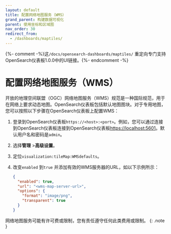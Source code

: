 ```yaml
---
layout: default
title: 配置网络地图服务（WMS）
grand_parent: 构建数据可视化
parent: 使用坐标和区域图
nav_order: 30
redirect_from:
  - /dashboards/maptiles/
---
```


{%- comment -%}这`/docs/opensearch-dashboards/maptiles/` 重定向专门支持OpenSearch仪表板1.0.0中的UI链接。{%- endcomment -%}

# 配置网络地图服务（WMS）

开放的地理空间联盟（OGC）网络地图服务（WMS）规范是一种国际规范，用于在网络上要求动态地图。OpenSearch仪表板包括默认地图图块。对于专用地图，您可以按照以下步骤在OpenSearch仪表板上配置WMS：

1. 登录到OpenSearch仪表板`https://<host>:<port>`。例如，您可以通过连接到OpenSearch仪表板连接到OpenSearch仪表板[https://localhost:5601](https://localhost:5601)。默认用户名和密码是`admin`。
2. 选择**管理** >**高级设置**。
3. 定位`visualization:tileMap:WMSdefaults`。
4. 改变`enabled` 到`true` 并添加有效的WMS服务器的URL，如以下示例所示：

   ```json
   {
     "enabled": true,
     "url": "<wms-map-server-url>",
     "options": {
       "format": "image/png",
       "transparent": true
     }
   }
   ```

网络地图服务可能有许可费或限制，您有责任遵守任何此类费用或限制。
{: .note }

